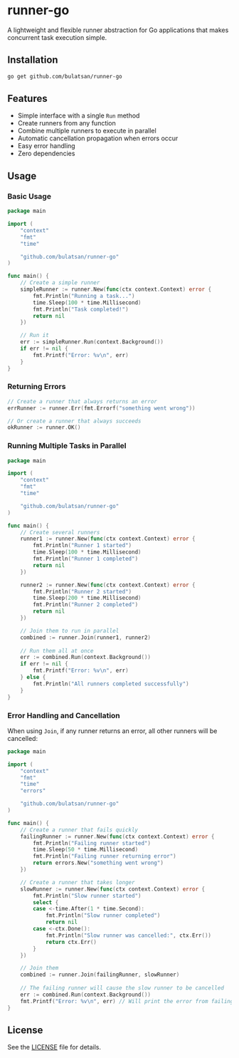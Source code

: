 # runner-go

A lightweight and flexible runner abstraction for Go applications that makes concurrent task execution simple.

## Installation

```bash
go get github.com/bulatsan/runner-go
```

## Features

- Simple interface with a single `Run` method
- Create runners from any function
- Combine multiple runners to execute in parallel
- Automatic cancellation propagation when errors occur
- Easy error handling
- Zero dependencies

## Usage

### Basic Usage

```go
package main

import (
	"context"
	"fmt"
	"time"

	"github.com/bulatsan/runner-go"
)

func main() {
	// Create a simple runner
	simpleRunner := runner.New(func(ctx context.Context) error {
		fmt.Println("Running a task...")
		time.Sleep(100 * time.Millisecond)
		fmt.Println("Task completed!")
		return nil
	})

	// Run it
	err := simpleRunner.Run(context.Background())
	if err != nil {
		fmt.Printf("Error: %v\n", err)
	}
}
```

### Returning Errors

```go
// Create a runner that always returns an error
errRunner := runner.Err(fmt.Errorf("something went wrong"))

// Or create a runner that always succeeds
okRunner := runner.OK()
```

### Running Multiple Tasks in Parallel

```go
package main

import (
	"context"
	"fmt"
	"time"

	"github.com/bulatsan/runner-go"
)

func main() {
	// Create several runners
	runner1 := runner.New(func(ctx context.Context) error {
		fmt.Println("Runner 1 started")
		time.Sleep(100 * time.Millisecond)
		fmt.Println("Runner 1 completed")
		return nil
	})

	runner2 := runner.New(func(ctx context.Context) error {
		fmt.Println("Runner 2 started")
		time.Sleep(200 * time.Millisecond)
		fmt.Println("Runner 2 completed")
		return nil
	})

	// Join them to run in parallel
	combined := runner.Join(runner1, runner2)
	
	// Run them all at once
	err := combined.Run(context.Background())
	if err != nil {
		fmt.Printf("Error: %v\n", err)
	} else {
		fmt.Println("All runners completed successfully")
	}
}
```

### Error Handling and Cancellation

When using `Join`, if any runner returns an error, all other runners will be cancelled:

```go
package main

import (
	"context"
	"fmt"
	"time"
	"errors"

	"github.com/bulatsan/runner-go"
)

func main() {
	// Create a runner that fails quickly
	failingRunner := runner.New(func(ctx context.Context) error {
		fmt.Println("Failing runner started")
		time.Sleep(50 * time.Millisecond)
		fmt.Println("Failing runner returning error")
		return errors.New("something went wrong")
	})

	// Create a runner that takes longer
	slowRunner := runner.New(func(ctx context.Context) error {
		fmt.Println("Slow runner started")
		select {
		case <-time.After(1 * time.Second):
			fmt.Println("Slow runner completed")
			return nil
		case <-ctx.Done():
			fmt.Println("Slow runner was cancelled:", ctx.Err())
			return ctx.Err()
		}
	})

	// Join them
	combined := runner.Join(failingRunner, slowRunner)
	
	// The failing runner will cause the slow runner to be cancelled
	err := combined.Run(context.Background())
	fmt.Printf("Error: %v\n", err) // Will print the error from failingRunner
}
```

## License

See the [LICENSE](LICENSE) file for details.